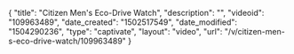 {
    "title": "Citizen Men's Eco-Drive Watch",
    "description": "",
    "videoid": "109963489",
    "date_created": "1502517549",
    "date_modified": "1504290236",
    "type": "captivate",
    "layout": "video",
    "url": "\/v\/citizen-men-s-eco-drive-watch\/109963489"
}